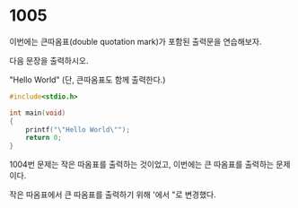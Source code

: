 # 1005

이번에는 큰따옴표(double quotation mark)가 포함된 출력문을 연습해보자.

다음 문장을 출력하시오.

"Hello World"
(단, 큰따옴표도 함께 출력한다.)

```c
#include<stdio.h>

int main(void)
{
	printf("\"Hello World\"");
	return 0;
}
```

1004번 문제는 작은 따옴표를 출력하는 것이었고, 이번에는 큰 따옴표를 출력하는 문제이다.

작은 따옴표에서 큰 따옴표를 출력하기 위해 \'에서 \"로 변경했다.